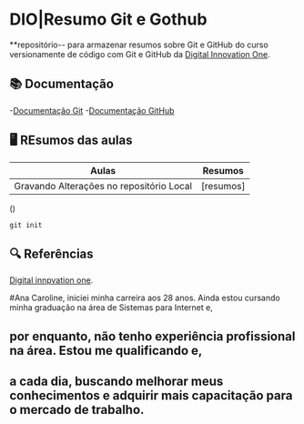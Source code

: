 


# DIO|Resumo Git e  Gothub


**repositório-- para armazenar resumos sobre Git e GitHub do curso versionamente de código com Git e GitHub da [Digital Innovation One](https://www.dio.me/).

## 📚 Documentação

-[Documentação Git](https://git-scm.com/doc)
-[Documentação GitHub](https://docs.github.com/)

## 🖥️ REsumos das aulas

| Aulas | Resumos |
|-------|---------|
|Gravando Alterações no repositório Local |[resumos]
()
```
git init
```
## 🔍 Referências 

[Digital innpvation one](https://github.com/elidianaandrade/git-github-learning-quest/blob/main/SUMMARY.md).

#<span>Ana Caroline,</span> iniciei minha carreira aos 28 anos. Ainda estou cursando minha graduação na área de Sistemas para Internet e,
## por enquanto, não tenho experiência profissional na área. Estou me qualificando e,
## a cada dia, buscando melhorar meus conhecimentos e adquirir mais capacitação para o mercado de trabalho.